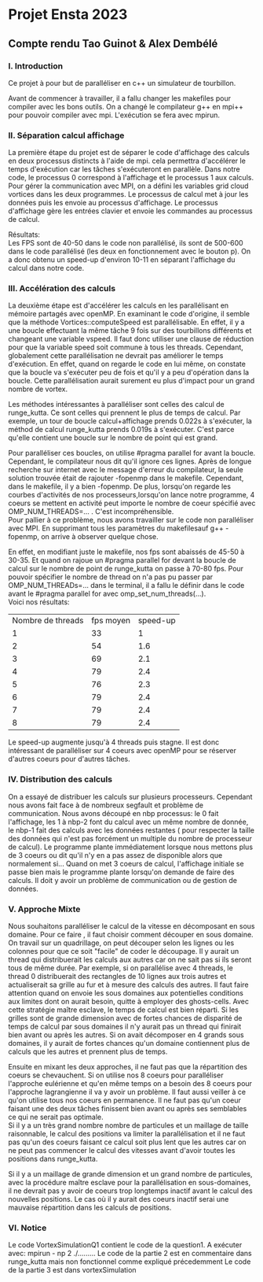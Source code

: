 # Projet Ensta 2023
## Compte rendu Tao Guinot & Alex Dembélé
  



  
### I. Introduction
Ce projet à pour but de paralléliser en c++ un simulateur de tourbillon.  

  
Avant de commencer à travailler, il a fallu changer les makefiles pour compiler avec les bons outils. On a changé le compilateur g++ en mpi++ pour pouvoir compiler avec mpi. L'exécution se fera avec mpirun.

### II. Séparation calcul affichage
La première étape du projet est de séparer le code d'affichage des calculs en deux processus distincts à l'aide de mpi. cela permettra d'accélérer le temps d'exécution car les tâches s'exécuteront en parallèle. Dans notre code, le processus 0 correspond à l'affichage et le processus 1 aux calculs. Pour gérer la communication avec MPI, on a défini les variables grid cloud vortices dans les deux programmes. Le processus de calcul met à jour les données puis les envoie au processus d'affichage. Le processus d'affichage gère les entrées clavier et envoie les commandes au processus de calcul. 

Résultats:  
Les FPS sont de 40-50 dans le code non parallélisé, ils sont de 500-600 dans le code parallélisé (les deux en fonctionnement avec le bouton p). On a donc obtenu un speed-up d'environ 10-11 en séparant l'affichage du calcul dans notre code.

### III. Accélération des calculs
La deuxième étape est d'accélérer les calculs en les parallélisant en mémoire partagés avec openMP.
En examinant le code d'origine, il semble que la méthode Vortices::computeSpeed est parallélisable. En effet, il y a une boucle effectuant la même tâche 9 fois sur des tourbillons différents et changeant une variable vspeed. Il faut donc utiliser une clause de réduction pour que la variable speed soit commune à tous les threads. Cependant, globalement cette parallélisation ne devrait pas améliorer le temps d'exécution. En effet, quand on regarde le code en lui même, on constate que la boucle va s'exécuter peu de fois et qu'il y a peu d'opération dans la boucle. Cette parallélisation aurait surement eu plus d'impact pour un grand nombre de vortex.  
  
Les méthodes intéressantes à paralléliser sont celles des calcul de runge_kutta. Ce sont celles qui prennent le plus de temps de calcul. Par exemple, un tour de boucle calcul+affichage prends 0.022s à s'exécuter, la méthod de calcul runge_kutta prends 0.019s à s'exécuter. C'est parce qu'elle contient une boucle sur le nombre de point qui est grand.  
  
Pour paralléliser ces boucles, on utilise #pragma parallel for avant la boucle. Cependant, le compilateur nous dit qu'il ignore ces lignes. Après de longue recherche sur internet avec le message d'erreur du compilateur, la seule solution trouvée était de rajouter -fopenmp dans le makefile. Cependant, dans le makefile, il y a bien -fopenmp. De plus, lorsqu'on regarde les courbes d'activités de nos processeurs,lorsqu'on lance notre programme, 4 coeurs se mettent en activité peut importe le nombre de coeur spécifié avec OMP_NUM_THREADS=... . C'est incompréhensible.  
Pour pallier à ce problème, nous avons travailler sur le code  non paralléliser avec MPI. En supprimant tous les paramètres du makefilesauf g++ -fopenmp, on arrive à observer quelque chose.  
  
En effet, en modifiant juste le makefile, nos fps sont abaissés de 45-50 à 30-35. Et quand on rajoue un #pragma parallel for devant la boucle de calcul sur le nombre de point de runge_kutta on passe à 70-80 fps. Pour pouvoir spécifier le nombre de thread on n'a pas pu passer par OMP_NUM_THREADs=... dans le terminal, il a fallu le définir dans le code avant le #pragma parallel for avec omp_set_num_threads(...).  
Voici nos résultats:

||||
|---|---|---|
|Nombre de threads| fps moyen| speed-up|
|1| 33| 1|
|2| 54| 1.6|
|3| 69| 2.1|
|4| 79| 2.4|
|5| 76| 2.3|
|6| 79| 2.4|
|7| 79| 2.4|
|8| 79| 2.4|
  
Le speed-up augmente jusqu'à 4 threads puis stagne. Il est donc intéressant de paralléliser sur 4 coeurs avec openMP pour se réserver d'autres coeurs pour d'autres tâches. 
### IV. Distribution des calculs

On a essayé de distribuer les calculs sur plusieurs processeurs. Cependant nous avons fait face à de nombreux segfault et problème de communication. Nous avons découpé en nbp processus: le 0 fait l'affichage, les 1 à nbp-2 font du calcul avec un même nombre de donnée, le nbp-1 fait des calculs avec les données restantes ( pour respecter la taille des données qui n'est pas forcément un multiple du nombre de processeur de calcul). Le programme plante immédiatement lorsque nous mettons plus de 3 coeurs ou dit qu'il n'y en a pas assez de disponible alors que normalement si... Quand on met 3 coeurs de calcul, l'affichage initiale se passe bien mais le programme plante lorsqu'on demande de faire des calculs. Il doit y avoir un problème de communication ou de gestion de données.

### V. Approche Mixte
Nous souhaitons paralléliser le calcul de la vitesse en décomposant en sous domaine. Pour ce faire , il faut choisir comment découper en sous domaine. On travail sur un quadrillage, on peut découper selon les lignes ou les colonnes pour que ce soit "facile" de coder le découpage.  Il y aurait un thread qui distribuerait les calculs  aux autres car on ne sait pas si ils seront tous de même durée. Par exemple, si on parallélise avec 4 threads, le thread 0 distribuerait des rectangles de 10 lignes aux trois autres et actualiserait sa grille au fur et à mesure des calculs des autres. Il faut faire attention quand on envoie les sous domaines aux potentielles conditions aux limites dont on aurait besoin, quitte à employer des ghosts-cells. Avec cette stratégie maître esclave, le temps de calcul est bien réparti. Si les grilles sont de grande dimension avec de fortes chances de disparité de temps de calcul  par sous domaines il n'y aurait pas un thread qui finirait bien avant ou après les autres. Si on avait décomposer en 4 grands sous domaines, il y aurait de fortes chances qu'un domaine contiennent plus de calculs que les autres et prennent plus de temps.  
  
Ensuite en mixant les deux approches, il ne faut pas que la répartition des coeurs se chevauchent. Si on utilise nos 8 coeurs pour paralléliser l'approche eulérienne et qu'en même temps on a besoin des 8 coeurs pour l'approche lagrangienne il va y avoir un problème. Il faut aussi veiller à ce qu'on utilise tous nos coeurs en permanence. Il ne faut pas qu'un coeur faisant une des deux tâches finissent bien avant ou après ses semblables ce qui ne serait pas optimale.    
Si il y a un très grand nombre nombre de particules et un maillage de taille raisonnable, le calcul des positions va limiter la parallélisation et il ne faut pas qu'un des coeurs faisant ce calcul soit plus lent que les autres car on ne peut pas commencer le calcul des vitesses avant d'avoir toutes les positions dans runge_kutta.  

Si il y a un maillage de grande dimension et un grand nombre de particules,  avec la procédure maître esclave pour la parallélisation en sous-domaines, il ne devrait pas y avoir de coeurs trop longtemps inactif avant le calcul des nouvelles positions. Le cas où il y aurait des coeurs inactif serai une mauvaise répartition dans les calculs de positions.

### VI. Notice

Le code VortexSimulationQ1 contient le code de la question1. A exécuter avec: mpirun - np 2 ./.........
Le code de la partie 2 est en commentaire dans runge_kutta mais non fonctionnel comme expliqué précedemment
Le code de la partie 3 est dans vortexSimulation





